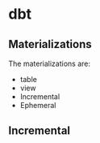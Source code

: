 # dbt



## Materializations

The materializations are:

* table
* view
* Incremental
* Ephemeral



## Incremental

